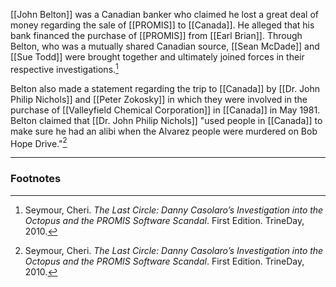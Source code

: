 [[John Belton]] was a Canadian banker who claimed he lost a great deal of money regarding the sale of [[PROMIS]] to [[Canada]]. He alleged that his bank financed the purchase of [[PROMIS]] from [[Earl Brian]]. Through Belton, who was a mutually shared Canadian source, [[Sean McDade]] and [[Sue Todd]] were brought together and ultimately joined forces in their respective investigations.[^1]

Belton also made a statement regarding the trip to [[Canada]] by [[Dr. John Philip Nichols]] and [[Peter Zokosky]] in which they were involved in the purchase of [[Valleyfield Chemical Corporation]] in [[Canada]] in May 1981. Belton claimed that [[Dr. John Philip Nichols]] "used people in [[Canada]] to make sure he had an alibi when the Alvarez people were murdered on Bob Hope Drive."[^1]

---
### Footnotes

[^1]: Seymour, Cheri. *The Last Circle: Danny Casolaro’s Investigation into the Octopus and the PROMIS Software Scandal*. First Edition. TrineDay, 2010.